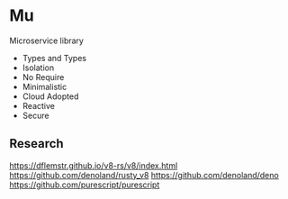 # Mu
Microservice library
 - Types and Types
 - Isolation
 - No Require
 - Minimalistic
 - Cloud Adopted
 - Reactive
 - Secure
 

## Research 
https://dflemstr.github.io/v8-rs/v8/index.html
https://github.com/denoland/rusty_v8
https://github.com/denoland/deno
https://github.com/purescript/purescript

